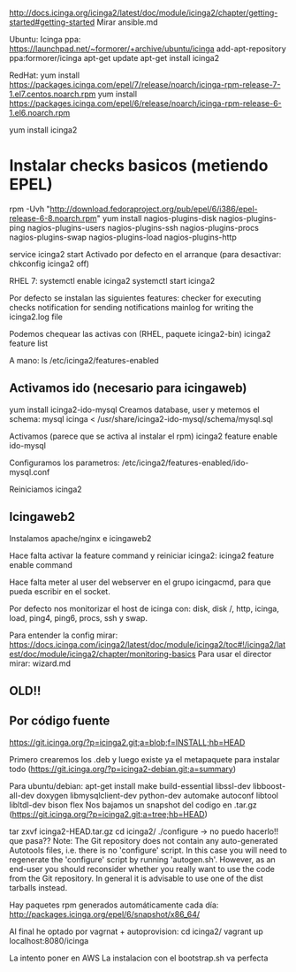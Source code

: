 http://docs.icinga.org/icinga2/latest/doc/module/icinga2/chapter/getting-started#getting-started
Mirar ansible.md

Ubuntu:
Icinga ppa: https://launchpad.net/~formorer/+archive/ubuntu/icinga
add-apt-repository ppa:formorer/icinga
apt-get update
apt-get install icinga2


RedHat:
yum install https://packages.icinga.com/epel/7/release/noarch/icinga-rpm-release-7-1.el7.centos.noarch.rpm
yum install https://packages.icinga.com/epel/6/release/noarch/icinga-rpm-release-6-1.el6.noarch.rpm

yum install icinga2
# Instalar checks basicos (metiendo EPEL)
rpm -Uvh "http://download.fedoraproject.org/pub/epel/6/i386/epel-release-6-8.noarch.rpm"
yum install nagios-plugins-disk nagios-plugins-ping nagios-plugins-users nagios-plugins-ssh nagios-plugins-procs nagios-plugins-swap nagios-plugins-load nagios-plugins-http

service icinga2 start
Activado por defecto en el arranque (para desactivar: chkconfig icinga2 off)

RHEL 7:
systemctl enable icinga2
systemctl start icinga2


Por defecto se instalan las siguientes features:
checker for executing checks
notification for sending notifications
mainlog for writing the icinga2.log file

Podemos chequear las activas con (RHEL, paquete icinga2-bin)
icinga2 feature list

A mano:
ls /etc/icinga2/features-enabled

## Activamos ido (necesario para icingaweb)
yum install icinga2-ido-mysql
Creamos database, user y metemos el schema:
mysql icinga < /usr/share/icinga2-ido-mysql/schema/mysql.sql

Activamos (parece que se activa al instalar el rpm)
icinga2 feature enable ido-mysql

Configuramos los parametros:
/etc/icinga2/features-enabled/ido-mysql.conf

Reiniciamos icinga2


## Icingaweb2
Instalamos apache/nginx e icingaweb2

Hace falta activar la feature command y reiniciar icinga2:
icinga2 feature enable command

Hace falta meter al user del webserver en el grupo icingacmd, para que pueda escribir en el socket.

Por defecto nos monitorizar el host de icinga con: disk, disk /, http, icinga, load, ping4, ping6, procs, ssh y swap.

Para entender la config mirar: https://docs.icinga.com/icinga2/latest/doc/module/icinga2/toc#!/icinga2/latest/doc/module/icinga2/chapter/monitoring-basics
Para usar el director mirar: wizard.md






## OLD!!
## Por código fuente ##
https://git.icinga.org/?p=icinga2.git;a=blob;f=INSTALL;hb=HEAD

Primero crearemos los .deb y luego existe ya el metapaquete para instalar todo (https://git.icinga.org/?p=icinga2-debian.git;a=summary)

Para ubuntu/debian:
apt-get install make build-essential libssl-dev libboost-all-dev doxygen libmysqlclient-dev python-dev automake autoconf libtool libltdl-dev bison flex
Nos bajamos un snapshot del codigo en .tar.gz  (https://git.icinga.org/?p=icinga2.git;a=tree;hb=HEAD)


tar zxvf icinga2-HEAD.tar.gz
cd icinga2/
./configure -> no puedo hacerlo!! que pasa??
Note: The Git repository does not contain any auto-generated Autotools files, i.e. there is no 'configure' script. In this case you will need to regenerate the 'configure' script by running 'autogen.sh'. However, as an end-user you should reconsider whether you really want to use the code from the Git repository. In general it is advisable to use one of the dist tarballs instead.

Hay paquetes rpm generados automáticamente cada día:
http://packages.icinga.org/epel/6/snapshot/x86_64/


Al final he optado por vagrnat + autoprovision:
cd icinga2/
vagrant up
localhost:8080/icinga


La intento poner en AWS
La instalacion con el bootstrap.sh va perfecta
